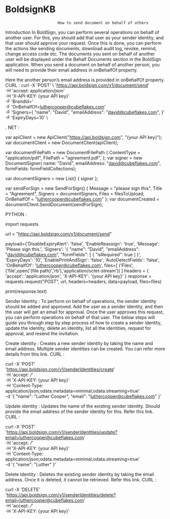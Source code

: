 # BoldsignKB
                           How to send document on behalf of others
Introduction
In BoldSign, you can perform several operations on behalf of another user. For this, you should add that user as your sender identity, and that user should approve your request. Once this is done, you can perform the actions like sending documents, download audit log, revoke, remind, change access code etc. The documents you sent on behalf of another user will be displayed under the  Behalf Documents section in the BoldSign application.
When you send a document on behalf of another person, you will need to provide their email address in onBehalfOf property.
 
Here the another person’s email address is provided in onBehalfOf property.
CURL : 
curl -X 'POST' \ 'https://api.boldsign.com/v1/document/send' \
      -H   'accept: application/json' \
      -H   'X-API-KEY: {your API key}' \
      -F   'BrandId=' \
      -F   'OnBehalfOf=luthercooper@cubeflakes.com' \
      -F   'Signers={
               "name": "David",
               "emailAddress": "david@cubeflakes.com",
              }' \
      -F 'ExpiryDays=10' \




. NET : 

var apiClient = new ApiClient("https://api.boldsign.com", "{your API key}");
var documentClient = new DocumentClient(apiClient);

var documentFilePath = new DocumentFilePath
{
    ContentType = "application/pdf",
    FilePath = "agreement.pdf", 
};
var signer = new DocumentSigner(
  name: "David",
  emailAddress: "david@cubeflakes.com",
  formFields: formFieldCollections);

var documentSigners = new List<DocumentSigner>()
{
     signer
};

var sendForSign = new SendForSign()
{
    Message = "please sign this",
    Title = "Agreement",
    Signers = documentSigners,
    Files = filesToUpload,
    OnBehalfOf = "luthercooper@cubeflakes.com"
    };
var documentCreated = documentClient.SendDocument(sendForSign);
 

 










PYTHON : 

import requests

url = "https://api.boldsign.com/v1/document/send"

payload={'DisableExpiryAlert': 'false',
'EnableReassign': 'true',
'Message': 'Please sign this.',
'Signers': '{
          "name": "David",
          "emailAddress": "david@cubeflakes.com",
          "formFields": [
            {
              "isRequired": true
          ]
        }',
'ExpiryDays': '10',
'EnablePrintAndSign': 'false',
'AutoDetectFields': 'false',
'OnBehalfOf': 'luthercooper@cubeflakes.com',
files=[
  ('Files',('file',open('{file path}','rb'),'application/octet-stream'))
]
headers = {
  'accept': 'application/json',
  'X-API-KEY': '{your API key}'
}
response = requests.request("POST", url, headers=headers, data=payload, files=files)

print(response.text)


Sender Identity :
To perform on behalf of operations, the sender identity should be added and approved. Add the user as a sender identity, and then the user will get an email for approval. Once the user approves this request, you can perform operations on behalf of that user.
The below steps will guide you through step by step process of how to create a sender identity, update the identity, delete an identity, list all the identities, request for approval, and resend the invitation.



Create identity : 
Creates a new sender identity by taking the name and email address. Multiple sender identities can be created. You can refer more details from this link.
CURL : 

curl -X 'POST' \
  'https://api.boldsign.com/v1/senderIdentities/create' \
  -H 'accept: */*' \
  -H 'X-API-KEY: {your API key}' \
  -H 'Content-Type: application/json;odata.metadata=minimal;odata.streaming=true' \
  -d '{
  "name": "Luther Cooper",
  "email": "luthercooper@cubeflakes.com"
}'

Update identity : 
Updates the name of the existing sender identity. Should provide the email address of the sender identity for this. Refer this link.
CURL :

curl -X 'POST' \
  'https://api.boldsign.com/v1/senderIdentities/update?email=luthercooper@cubeflakes.com' \
      -H 'accept: */*' \
      -H 'X-API-KEY: {your API key}' \
      -H 'Content-Type: application/json;odata.metadata=minimal;odata.streaming=true' \
      -d '{
          "name": "Luther"
        }'

 
Delete Identity : 
Deletes the existing sender identity by taking the email address. Once it is deleted, it cannot be retrieved. Refer this link.
CURL :

curl -X 'DELETE' \
  'https://api.boldsign.com/v1/senderIdentities/delete?email=luthercooper@cubeflakes.com' \
      -H 'accept: */*' \
      -H 'X-API-KEY: {your API key}'


